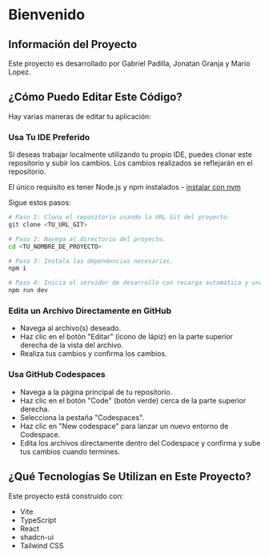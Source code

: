 # Bienvenido 

## Información del Proyecto

Este proyecto es desarrollado por Gabriel Padilla, Jonatan Granja y Mario Lopez.

## ¿Cómo Puedo Editar Este Código?

Hay varias maneras de editar tu aplicación:

### Usa Tu IDE Preferido

Si deseas trabajar localmente utilizando tu propio IDE, puedes clonar este repositorio y subir los cambios. Los cambios realizados se reflejarán en el repositorio.

El único requisito es tener Node.js y npm instalados - [instalar con nvm](https://github.com/nvm-sh/nvm#installing-and-updating)

Sigue estos pasos:

```sh
# Paso 1: Clona el repositorio usando la URL Git del proyecto.
git clone <TU_URL_GIT>

# Paso 2: Navega al directorio del proyecto.
cd <TU_NOMBRE_DE_PROYECTO>

# Paso 3: Instala las dependencias necesarias.
npm i

# Paso 4: Inicia el servidor de desarrollo con recarga automática y una vista previa instantánea.
npm run dev
```

### Edita un Archivo Directamente en GitHub

- Navega al archivo(s) deseado.
- Haz clic en el botón "Editar" (icono de lápiz) en la parte superior derecha de la vista del archivo.
- Realiza tus cambios y confirma los cambios.

### Usa GitHub Codespaces

- Navega a la página principal de tu repositorio.
- Haz clic en el botón "Code" (botón verde) cerca de la parte superior derecha.
- Selecciona la pestaña "Codespaces".
- Haz clic en "New codespace" para lanzar un nuevo entorno de Codespace.
- Edita los archivos directamente dentro del Codespace y confirma y sube tus cambios cuando termines.

## ¿Qué Tecnologías Se Utilizan en Este Proyecto?

Este proyecto está construido con:

- Vite
- TypeScript
- React
- shadcn-ui
- Tailwind CSS

##


